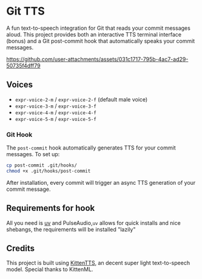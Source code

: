 # Git TTS

A fun text-to-speech integration for Git that reads your commit messages aloud. This project provides both an interactive TTS terminal interface (bonus) and a Git post-commit hook that automatically speaks your commit messages.

https://github.com/user-attachments/assets/031c1717-795b-4ac7-ad29-50735f4dff79

## Voices

- `expr-voice-2-m` / `expr-voice-2-f` (default male voice)
- `expr-voice-3-m` / `expr-voice-3-f`
- `expr-voice-4-m` / `expr-voice-4-f`
- `expr-voice-5-m` / `expr-voice-5-f`

### Git Hook

The `post-commit` hook automatically generates TTS for your commit messages. To set up:

```bash
cp post-commit .git/hooks/
chmod +x .git/hooks/post-commit
```

After installation, every commit will trigger an async TTS generation of your commit message.

## Requirements for hook 

 All you need is [uv](https://docs.astral.sh/uv/) and PulseAudio,`uv` allows for quick installs and
 nice shebangs, the requirements will be installed "lazily"
 
## Credits

This project is built using [KittenTTS](https://github.com/KittenML/KittenTTS), an decent super light text-to-speech model. Special thanks to KittenML.
